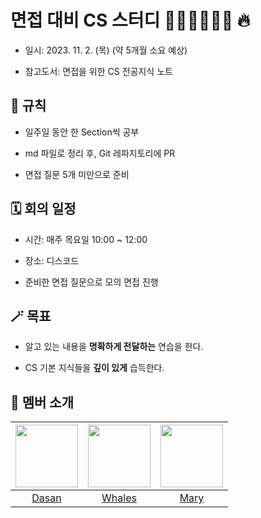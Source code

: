 # 면접 대비 CS 스터디 👨🏻‍💻👩🏻‍💻 🔥

* 일시: 2023. 11. 2. (목) (약 5개월 소요 예상)

* 참고도서: 면접을 위한 CS 전공지식 노트

## 🔐 규칙

* 일주일 동안 한 Section씩 공부

* md 파일로 정리 후, Git 레파지토리에 PR

* 면접 질문 5개 미만으로 준비

## 🗓️ 회의 일정

* 시간: 매주 목요일 10:00 ~ 12:00

* 장소: 디스코드

* 준비한 면접 질문으로 모의 면접 진행

## 🪄 목표

* 알고 있는 내용을 **명확하게 전달하는** 연습을 한다.

* CS 기본 지식들을 **깊이 있게** 습득한다.

## 🧸 멤버 소개

| <img src="https://github.com/MaryJo-github/CS-Study/assets/42026766/c4357b6a-b695-48cb-8338-df7574aa530b" width=100> | <img src="https://github.com/MaryJo-github/CS-Study/assets/42026766/1f73d461-5a21-40db-978d-70f8d8d2a0a4" width=100> | <img src="https://github.com/MaryJo-github/CS-Study/assets/42026766/905c80f5-44ce-4530-9f54-37ff6c21a8dc" width=100> |
|:---:|:---:|:---:|
| [Dasan](https://github.com/DasanKim) | [Whales](https://github.com/WhalesJin) | [Mary](https://github.com/MaryJo-github) |
